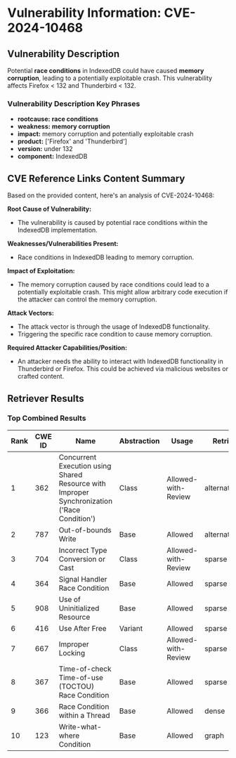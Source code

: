 # Vulnerability Information: CVE-2024-10468

## Vulnerability Description
Potential **race conditions** in IndexedDB could have caused **memory corruption**, leading to a potentially exploitable crash. This vulnerability affects Firefox < 132 and Thunderbird < 132.

### Vulnerability Description Key Phrases
- **rootcause:** **race conditions**
- **weakness:** **memory corruption**
- **impact:** memory corruption and potentially exploitable crash
- **product:** ['Firefox' and 'Thunderbird']
- **version:** under 132
- **component:** IndexedDB

## CVE Reference Links Content Summary
Based on the provided content, here's an analysis of CVE-2024-10468:

**Root Cause of Vulnerability:**
- The vulnerability is caused by potential race conditions within the IndexedDB implementation.

**Weaknesses/Vulnerabilities Present:**
- Race conditions in IndexedDB leading to memory corruption.

**Impact of Exploitation:**
- The memory corruption caused by race conditions could lead to a potentially exploitable crash. This might allow arbitrary code execution if the attacker can control the memory corruption.

**Attack Vectors:**
- The attack vector is through the usage of IndexedDB functionality.
- Triggering the specific race condition to cause memory corruption.

**Required Attacker Capabilities/Position:**
- An attacker needs the ability to interact with IndexedDB functionality in Thunderbird or Firefox. This could be achieved via malicious websites or crafted content.

## Retriever Results

### Top Combined Results

| Rank | CWE ID | Name | Abstraction | Usage  | Retrievers | Individual Scores |
|------|--------|------|-------------|-------|------------|-------------------|
| 1 | 362 | Concurrent Execution using Shared Resource with Improper Synchronization ('Race Condition') | Class | Allowed-with-Review | alternate_terms | 0.800 |
| 2 | 787 | Out-of-bounds Write | Base | Allowed | alternate_terms | 1.000 |
| 3 | 704 | Incorrect Type Conversion or Cast | Class | Allowed-with-Review | sparse | 0.153 |
| 4 | 364 | Signal Handler Race Condition | Base | Allowed | sparse | 0.152 |
| 5 | 908 | Use of Uninitialized Resource | Base | Allowed | sparse | 0.151 |
| 6 | 416 | Use After Free | Variant | Allowed | sparse | 0.150 |
| 7 | 667 | Improper Locking | Class | Allowed-with-Review | sparse | 0.148 |
| 8 | 367 | Time-of-check Time-of-use (TOCTOU) Race Condition | Base | Allowed | sparse | 0.147 |
| 9 | 366 | Race Condition within a Thread | Base | Allowed | dense | 0.534 |
| 10 | 123 | Write-what-where Condition | Base | Allowed | graph | 0.003 |

